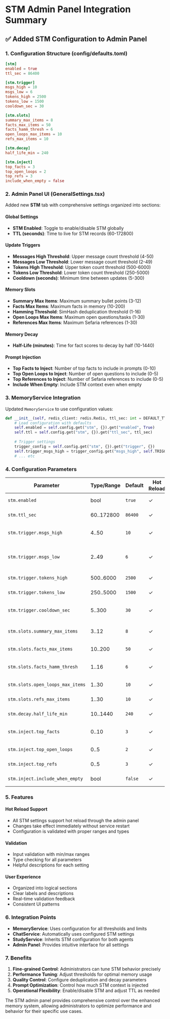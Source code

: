 # STM Admin Panel Integration Summary

## ✅ Added STM Configuration to Admin Panel

### 1. Configuration Structure (config/defaults.toml)

```toml
[stm]
enabled = true
ttl_sec = 86400

[stm.trigger]
msgs_high = 10
msgs_low = 6
tokens_high = 2500
tokens_low = 1500
cooldown_sec = 30

[stm.slots]
summary_max_items = 8
facts_max_items = 50
facts_hamm_thresh = 6
open_loops_max_items = 10
refs_max_items = 10

[stm.decay]
half_life_min = 240

[stm.inject]
top_facts = 3
top_open_loops = 2
top_refs = 3
include_when_empty = false
```

### 2. Admin Panel UI (GeneralSettings.tsx)

Added new **STM** tab with comprehensive settings organized into sections:

#### Global Settings
- **STM Enabled**: Toggle to enable/disable STM globally
- **TTL (seconds)**: Time to live for STM records (60-172800)

#### Update Triggers
- **Messages High Threshold**: Upper message count threshold (4-50)
- **Messages Low Threshold**: Lower message count threshold (2-49)
- **Tokens High Threshold**: Upper token count threshold (500-6000)
- **Tokens Low Threshold**: Lower token count threshold (250-5000)
- **Cooldown (seconds)**: Minimum time between updates (5-300)

#### Memory Slots
- **Summary Max Items**: Maximum summary bullet points (3-12)
- **Facts Max Items**: Maximum facts in memory (10-200)
- **Hamming Threshold**: SimHash deduplication threshold (1-16)
- **Open Loops Max Items**: Maximum open questions/tasks (1-30)
- **References Max Items**: Maximum Sefaria references (1-30)

#### Memory Decay
- **Half-Life (minutes)**: Time for fact scores to decay by half (10-1440)

#### Prompt Injection
- **Top Facts to Inject**: Number of top facts to include in prompts (0-10)
- **Top Open Loops to Inject**: Number of open questions to include (0-5)
- **Top References to Inject**: Number of Sefaria references to include (0-5)
- **Include When Empty**: Include STM context even when empty

### 3. MemoryService Integration

Updated `MemoryService` to use configuration values:

```python
def __init__(self, redis_client: redis.Redis, ttl_sec: int = DEFAULT_TTL_SEC, config: Optional[Dict[str, Any]] = None):
    # Load configuration with defaults
    self.enabled = self.config.get("stm", {}).get("enabled", True)
    self.ttl = self.config.get("stm", {}).get("ttl_sec", ttl_sec)
    
    # Trigger settings
    trigger_config = self.config.get("stm", {}).get("trigger", {})
    self.trigger_msgs_high = trigger_config.get("msgs_high", self.TRIGGER_MSGS_HIGH)
    # ... etc
```

### 4. Configuration Parameters

| Parameter | Type/Range | Default | Hot Reload | Effect |
|-----------|------------|---------|------------|--------|
| `stm.enabled` | bool | `true` | ✓ | Globally enable STM |
| `stm.ttl_sec` | 60..172800 | `86400` | ✓ | STM record TTL (24h) |
| `stm.trigger.msgs_high` | 4..50 | `10` | ✓ | Upper message threshold |
| `stm.trigger.msgs_low` | 2..49 | `6` | ✓ | Lower message threshold (hysteresis) |
| `stm.trigger.tokens_high` | 500..6000 | `2500` | ✓ | Upper token threshold |
| `stm.trigger.tokens_low` | 250..5000 | `1500` | ✓ | Lower token threshold |
| `stm.trigger.cooldown_sec` | 5..300 | `30` | ✓ | Minimum time between updates |
| `stm.slots.summary_max_items` | 3..12 | `8` | ✓ | Maximum summary bullets |
| `stm.slots.facts_max_items` | 10..200 | `50` | ✓ | Facts slot limit |
| `stm.slots.facts_hamm_thresh` | 1..16 | `6` | ✓ | SimHash deduplication threshold |
| `stm.slots.open_loops_max_items` | 1..30 | `10` | ✓ | Open tasks limit |
| `stm.slots.refs_max_items` | 1..30 | `10` | ✓ | References limit |
| `stm.decay.half_life_min` | 10..1440 | `240` | ✓ | Fact score half-life |
| `stm.inject.top_facts` | 0..10 | `3` | ✓ | Facts to inject in prompts |
| `stm.inject.top_open_loops` | 0..5 | `2` | ✓ | Open loops to inject |
| `stm.inject.top_refs` | 0..5 | `3` | ✓ | References to inject |
| `stm.inject.include_when_empty` | bool | `false` | ✓ | Include STM when empty |

### 5. Features

#### Hot Reload Support
- All STM settings support hot reload through the admin panel
- Changes take effect immediately without service restart
- Configuration is validated with proper ranges and types

#### Validation
- Input validation with min/max ranges
- Type checking for all parameters
- Helpful descriptions for each setting

#### User Experience
- Organized into logical sections
- Clear labels and descriptions
- Real-time validation feedback
- Consistent UI patterns

### 6. Integration Points

- **MemoryService**: Uses configuration for all thresholds and limits
- **ChatService**: Automatically uses configured STM settings
- **StudyService**: Inherits STM configuration for both agents
- **Admin Panel**: Provides intuitive interface for all settings

### 7. Benefits

1. **Fine-grained Control**: Administrators can tune STM behavior precisely
2. **Performance Tuning**: Adjust thresholds for optimal memory usage
3. **Quality Control**: Configure deduplication and decay parameters
4. **Prompt Optimization**: Control how much STM context is injected
5. **Operational Flexibility**: Enable/disable STM and adjust TTL as needed

The STM admin panel provides comprehensive control over the enhanced memory system, allowing administrators to optimize performance and behavior for their specific use cases.




